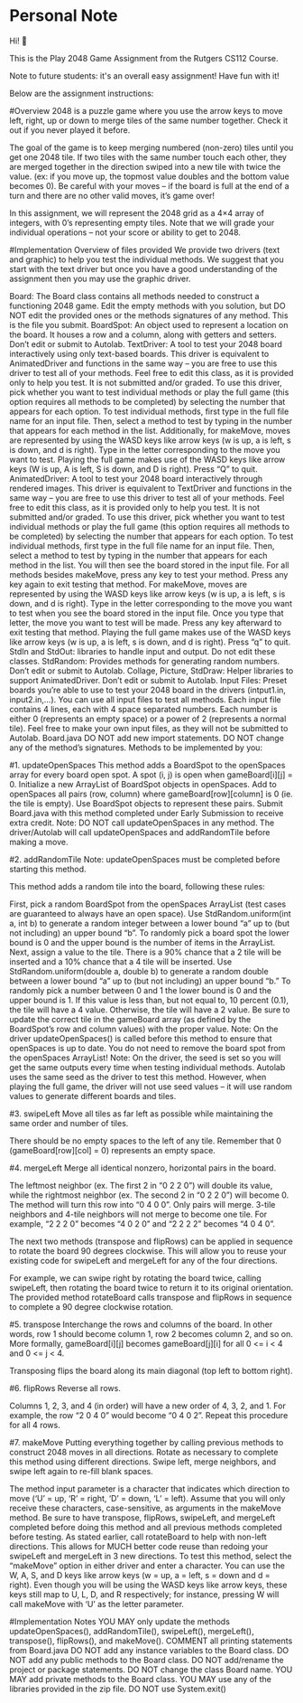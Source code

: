 # Personal Note
Hi! 👋

This is the Play 2048 Game Assignment from the Rutgers CS112 Course. 

Note to future students: it's an overall easy assignment! Have fun with it!

Below are the assignment instructions:

#Overview
2048 is a puzzle game where you use the arrow keys to move left, right, up or down to merge tiles of the same number together. Check it out if you never played it before.

The goal of the game is to keep merging numbered (non-zero) tiles until you get one 2048 tile. If two tiles with the same number touch each other, they are merged together in the direction swiped into a new tile with twice the value. (ex: if you move up, the topmost value doubles and the bottom value becomes 0). Be careful with your moves – if the board is full at the end of a turn and there are no other valid moves, it’s game over!

In this assignment, we will represent the 2048 grid as a 4×4 array of integers, with 0’s representing empty tiles. Note that we will grade your individual operations – not your score or ability to get to 2048. 

#Implementation
Overview of files provided
We provide two drivers (text and graphic) to help you test the individual methods. We suggest that you start with the text driver but once you have a good understanding of the assignment then you may use the graphic driver.

Board: The Board class contains all methods needed to construct a functioning 2048 game. Edit the empty methods with you solution, but DO NOT edit the provided ones or the methods signatures of any method. This is the file you submit.
BoardSpot: An object used to represent a location on the board. It houses a row and a column, along with getters and setters. Don’t edit or submit to Autolab.
TextDriver: A tool to test your 2048 board interactively using only text-based boards. This driver is equivalent to AnimatedDriver and functions in the same way – you are free to use this driver to test all of your methods. Feel free to edit this class, as it is provided only to help you test. It is not submitted and/or graded.
To use this driver, pick whether you want to test individual methods or play the full game (this option requires all methods to be completed) by selecting the number that appears for each option. 
To test individual methods, first type in the full file name for an input file. Then, select a method to test by typing in the number that appears for each method in the list. Additionally, for makeMove, moves are represented by using the WASD keys like arrow keys (w is up, a is left, s is down, and d is right). Type in the letter corresponding to the move you want to test.
Playing the full game makes use of the WASD keys like arrow keys (W is up, A is left, S is down, and D is right). Press “Q” to quit.
AnimatedDriver: A tool to test your 2048 board interactively through rendered images. This driver is equivalent to TextDriver and functions in the same way – you are free to use this driver to test all of your methods. Feel free to edit this class, as it is provided only to help you test. It is not submitted and/or graded.
To use this driver, pick whether you want to test individual methods or play the full game (this option requires all methods to be completed) by selecting the number that appears for each option. 
To test individual methods, first type in the full file name for an input file. Then, select a method to test by typing in the number that appears for each method in the list. You will then see the board stored in the input file. For all methods besides makeMove, press any key to test your method. Press any key again to exit testing that method.
For makeMove, moves are represented by using the WASD keys like arrow keys (w is up, a is left, s is down, and d is right). Type in the letter corresponding to the move you want to test when you see the board stored in the input file. Once you type that letter, the move you want to test will be made. Press any key afterward to exit testing that method.
Playing the full game makes use of the WASD keys like arrow keys (w is up, a is left, s is down, and d is right). Press “q” to quit.
StdIn and StdOut: libraries to handle input and output. Do not edit these classes.
StdRandom: Provides methods for generating random numbers. Don’t edit or submit to Autolab.
Collage, Picture, StdDraw: Helper libraries to support AnimatedDriver. Don’t edit or submit to Autolab.
Input Files: Preset boards you’re able to use to test your 2048 board in the drivers (intput1.in, input2.in,…). You can use all input files to test all methods. Each input file contains 4 lines, each with 4 space separated numbers. Each number is either 0 (represents an empty space) or a power of 2 (represents a normal tile). Feel free to make your own input files, as they will not be submitted to Autolab.
Board.java
DO NOT add new import statements.
DO NOT change any of the method’s signatures.
Methods to be implemented by you:

#1. updateOpenSpaces
This method adds a BoardSpot to the openSpaces array for every  board open spot.
A spot (i, j) is open when gameBoard[i][j] = 0.
Initialize a new ArrayList of BoardSpot objects in openSpaces.
Add to openSpaces all pairs (row, column) where gameBoard[row][column] is 0 (ie. the tile is empty). Use BoardSpot objects to represent these pairs.
Submit Board.java with this method completed under Early Submission to receive extra credit.
Note: DO NOT call updateOpenSpaces in any method. The driver/Autolab will call updateOpenSpaces and addRandomTile before making a move.

#2. addRandomTile
Note: updateOpenSpaces must be completed before starting this method.

This method adds a random tile into the board, following these rules:

First, pick a random BoardSpot from the openSpaces ArrayList (test cases are guaranteed to always have an open space). Use StdRandom.uniform(int a, int b) to generate a random integer between a lower bound “a” up to (but not including) an upper bound “b”. 
To randomly pick a board spot the lower bound is 0 and the upper bound is the number of items in the ArrayList.
Next, assign a value to the tile. There is a 90% chance that a 2 tile will be inserted and a 10% chance that a 4 tile will be inserted. Use StdRandom.uniform(double a, double b) to generate a random double between a lower bound “a” up to (but not including) an upper bound “b.”
To randomly pick a number between 0 and 1 the lower bound is 0 and the upper bound is 1.
If this value is less than, but not equal to, 10 percent (0.1), the tile will have a 4 value. Otherwise, the tile will have a 2 value.
Be sure to update the correct tile in the gameBoard array (as defined by the BoardSpot’s row and column values) with the proper value. 
Note: On the driver updateOpenSpaces() is called before this method to ensure that openSpaces is up to date. You do not need to remove the board spot from the openSpaces ArrayList!
Note: On the driver, the seed is set so you will get the same outputs every time when testing individual methods. Autolab uses the same seed as the driver to test this method. However, when playing the full game, the driver will not use seed values – it will use random values to generate different boards and tiles.

#3. swipeLeft
Move all tiles as far left as possible while maintaining the same order and number of tiles.

There should be no empty spaces to the left of any tile.
Remember that 0 (gameBoard[row][col] = 0) represents an empty space. 

#4. mergeLeft
Merge all identical nonzero, horizontal pairs in the board.

The leftmost neighbor (ex. The first 2 in “0 2 2 0”) will double its value, while the rightmost neighbor (ex. The second 2 in “0 2 2 0”) will become 0. The method will turn this row into “0 4 0 0”. 
Only pairs will merge. 3-tile neighbors and 4-tile neighbors will not merge to become one tile. For example, “2 2 2 0” becomes “4 0 2 0” and “2 2 2 2” becomes “4 0 4 0”. 

The next two methods (transpose and flipRows) can be applied in sequence to rotate the board 90 degrees clockwise. This will allow you to reuse your existing code for swipeLeft and mergeLeft for any of the four directions.

For example, we can swipe right by rotating the board twice, calling swipeLeft, then rotating the board twice to return it to its original orientation. The provided method rotateBoard calls transpose and flipRows in sequence to complete a 90 degree clockwise rotation.

#5. transpose
Interchange the rows and columns of the board. In other words, row 1 should become column 1, row 2 becomes column 2, and so on. More formally, gameBoard[i][j] becomes gameBoard[j][i] for all 0 <= i < 4 and 0 <= j < 4. 

Transposing flips the board along its main diagonal (top left to bottom right). 

#6. flipRows
Reverse all rows.

Columns 1, 2, 3, and 4 (in order) will have a new order of 4, 3, 2, and 1. For example, the row “2 0 4 0” would become “0 4 0 2”.
Repeat this procedure for all 4 rows.

#7. makeMove
Putting everything together by calling previous methods to construct 2048 moves in all directions. Rotate as necessary to complete this method using different directions. Swipe left, merge neighbors, and swipe left again to re-fill blank spaces. 

The method input parameter is a character that indicates which direction to move (‘U’ = up, ‘R’ = right, ‘D’ = down, ‘L’ = left). Assume that you will only receive these characters, case-sensitive, as arguments in the makeMove method.
Be sure to have transpose, flipRows, swipeLeft, and mergeLeft completed before doing this method and all previous methods completed before testing.
As stated earlier, call rotateBoard to help with non-left directions. This allows for MUCH better code reuse than redoing your swipeLeft and mergeLeft in 3 new directions.
To test this method, select the “makeMove” option in either driver and enter a character. You can use the W, A, S, and D keys like arrow keys (w = up, a = left, s = down and d = right). Even though you will be using the WASD keys like arrow keys, these keys still map to U, L, D, and R respectively; for instance, pressing W will call makeMove with ‘U’ as the letter parameter.

#Implementation Notes
YOU MAY only update the methods updateOpenSpaces(), addRandomTile(), swipeLeft(), mergeLeft(), transpose(), flipRows(), and makeMove().
COMMENT all printing statements from Board.java
DO NOT add any instance variables to the Board class.
DO NOT add any public methods to the Board class.
DO NOT add/rename the project or package statements.
DO NOT change the class Board name.
YOU MAY add private methods to the Board class.
YOU MAY use any of the libraries provided in the zip file.
DO NOT use System.exit()



